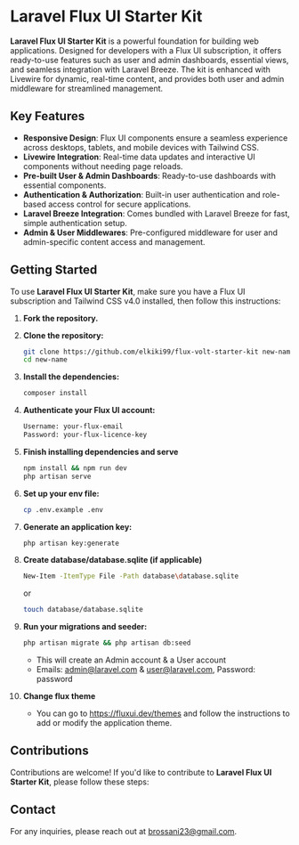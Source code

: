 # Laravel Flux UI Starter Kit

**Laravel Flux UI Starter Kit** is a powerful foundation for building web applications. Designed for developers with a Flux UI subscription, it offers ready-to-use features such as user and admin dashboards, essential views, and seamless integration with Laravel Breeze. The kit is enhanced with Livewire for dynamic, real-time content, and provides both user and admin middleware for streamlined management.




## Key Features

- **Responsive Design**: Flux UI components ensure a seamless experience across desktops, tablets, and mobile devices with Tailwind CSS.
- **Livewire Integration**: Real-time data updates and interactive UI components without needing page reloads.
- **Pre-built User & Admin Dashboards**: Ready-to-use dashboards with essential components.
- **Authentication & Authorization**: Built-in user authentication and role-based access control for secure applications.
- **Laravel Breeze Integration**: Comes bundled with Laravel Breeze for fast, simple authentication setup.
- **Admin & User Middlewares**: Pre-configured middleware for user and admin-specific content access and management.

## Getting Started

To use **Laravel Flux UI Starter Kit**, make sure you have a Flux UI subscription and Tailwind CSS v4.0 installed, then follow this instructions:

1. **Fork the repository.**

2. **Clone the repository:**

    ```bash
    git clone https://github.com/elkiki99/flux-volt-starter-kit new-name
    cd new-name
    ```

3. **Install the dependencies:**

    ```bash
    composer install
    ```
        
4. **Authenticate your Flux UI account:**
      
    ```bash
    Username: your-flux-email
    Password: your-flux-licence-key
    ```
    
5. **Finish installing dependencies and serve**

    ```bash
    npm install && npm run dev
    php artisan serve
    ```

6. **Set up your env file:**
   
    ```bash
    cp .env.example .env
    ```

7. **Generate an application key:**

     ```bash
    php artisan key:generate
     ```

8. **Create database/database.sqlite (if applicable)**

     ```bash
    New-Item -ItemType File -Path database\database.sqlite
     ```
    or
     ```bash
    touch database/database.sqlite
     ```
    
9. **Run your migrations and seeder:**

    ```bash
    php artisan migrate && php artisan db:seed
    ```
    
    - This will create an Admin account & a User account
    - Emails: admin@laravel.com & user@laravel.com, Password: password

10. **Change flux theme**

    - You can go to https://fluxui.dev/themes and follow the instructions to add or modify the application theme.
      
## Contributions

Contributions are welcome! If you'd like to contribute to **Laravel Flux UI Starter Kit**, please follow these steps:

## Contact

For any inquiries, please reach out at brossani23@gmail.com.
